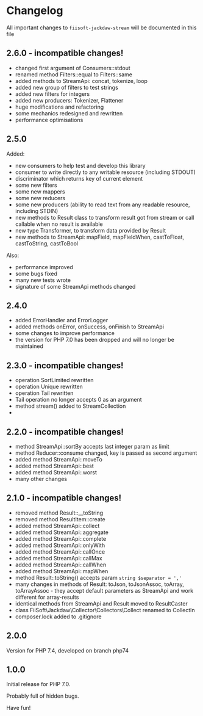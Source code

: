 # Changelog

All important changes to `fiisoft-jackdaw-stream` will be documented in this file

## 2.6.0 - incompatible changes!

- changed first argument of Consumers::stdout
- renamed method Filters::equal to Filters::same
- added methods to StreamApi: concat, tokenize, loop
- added new group of filters to test strings
- added new filters for integers
- added new producers: Tokenizer, Flattener
- huge modifications and refactoring
- some mechanics redesigned and rewritten
- performance optimisations

## 2.5.0

Added:

- new consumers to help test and develop this library
- consumer to write directly to any writable resource (including STDOUT)
- discriminator which returns key of current element
- some new filters
- some new mappers
- some new reducers
- some new producers (ability to read text from any readable resource, including STDIN)
- new methods to Result class to transform result got from stream or call callable when no result is available
- new type Transformer, to transform data provided by Result
- new methods to StreamApi: mapField, mapFieldWhen, castToFloat, castToString, castToBool

Also:
- performance improved
- some bugs fixed
- many new tests wrote
- signature of some StreamApi methods changed

## 2.4.0

- added ErrorHandler and ErrorLogger
- added methods onError, onSuccess, onFinish to StreamApi
- some changes to improve performance
- the version for PHP 7.0 has been dropped and will no longer be maintained

## 2.3.0 - incompatible changes!

- operation SortLimited rewritten
- operation Unique rewritten 
- operation Tail rewritten
- Tail operation no longer accepts 0 as an argument
- method stream() added to StreamCollection
- 
## 2.2.0 - incompatible changes!

- method StreamApi::sortBy accepts last integer param as limit
- method Reducer::consume changed, key is passed as second argument
- added method StreamApi::moveTo
- added method StreamApi::best
- added method StreamApi::worst
- many other changes

## 2.1.0 - incompatible changes!

- removed method Result::__toString
- removed method ResultItem::create
- added method StreamApi::collect
- added method StreamApi::aggregate
- added method StreamApi::complete
- added method StreamApi::onlyWith
- added method StreamApi::callOnce
- added method StreamApi::callMax
- added method StreamApi::callWhen
- added method StreamApi::mapWhen
- method Result::toString() accepts param `string $separator = ','`
- many changes in methods of Result: toJson, toJsonAssoc, toArray, toArrayAssoc - they accept default parameters as StreamApi and work different for array-results
- identical methods from StreamApi and Result moved to ResultCaster 
- class FiiSoft\Jackdaw\Collector\Collectors\Collect renamed to CollectIn
- composer.lock added to .gitignore

## 2.0.0

Version for PHP 7.4, developed on branch php74

## 1.0.0

Initial release for PHP 7.0.

Probably full of hidden bugs.

Have fun!